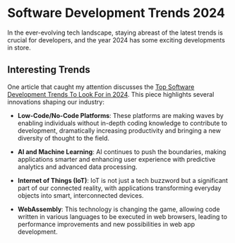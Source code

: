 # Software Development Trends 2024

In the ever-evolving tech landscape, staying abreast of the latest trends is crucial for developers, and the year 2024 has some exciting developments in store.

## Interesting Trends

One article that caught my attention discusses the [Top Software Development Trends To Look For in 2024](https://dzone.com/articles/top-software-development-trends-to-look-for-in-2024). This piece highlights several innovations shaping our industry:

- **Low-Code/No-Code Platforms**: These platforms are making waves by enabling individuals without in-depth coding knowledge to contribute to development, dramatically increasing productivity and bringing a new diversity of thought to the field.

- **AI and Machine Learning**: AI continues to push the boundaries, making applications smarter and enhancing user experience with predictive analytics and advanced data processing.

- **Internet of Things (IoT)**: IoT is not just a tech buzzword but a significant part of our connected reality, with applications transforming everyday objects into smart, interconnected devices.

- **WebAssembly**: This technology is changing the game, allowing code written in various languages to be executed in web browsers, leading to performance improvements and new possibilities in web app development.